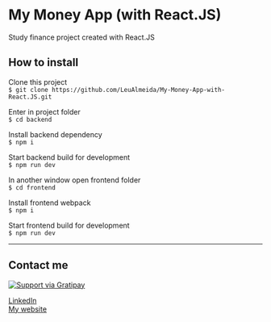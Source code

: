 # My Money App (with React.JS)
 Study finance project created with React.JS

## How to install

Clone this project <br/>
`$ git clone https://github.com/LeuAlmeida/My-Money-App-with-React.JS.git`

Enter in project folder <br/>
`$ cd backend`

Install backend dependency <br/>
`$ npm i`

Start backend build for development <br/>
`$ npm run dev`

In another window open frontend folder <br/>
`$ cd frontend`

Install frontend webpack <br/>
`$ npm i`

Start frontend build for development <br/>
`$ npm run dev`

<hr/>

## Contact me

[![Support via Gratipay](https://cdn.rawgit.com/gratipay/gratipay-badge/2.3.0/dist/gratipay.png)](https://gratipay.com/fvcproductions/)


<a href="https://www.linkedin.com/in/leonardoalmeida99/" class="btn btn-primary" target="_blank">LinkedIn</a> <br/>
<a href="http://webid.net.br" target="_blank">My website</a>